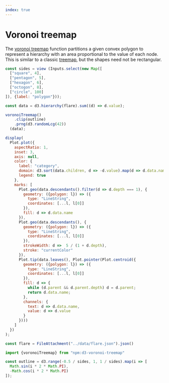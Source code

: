 ```yaml
---
index: true
---
```


# Voronoi treemap

The [voronoi treemap](https://github.com/Kcnarf/d3-voronoi-treemap) function partitions a given convex polygon to represent a hierarchy with an area proportional to the value of each node. This is similar to a classic [treemap](/d3/treemap), but the shapes need not be rectangular.

```js
const sides = view (Inputs.select(new Map([
  ["square", 4],
  ["pentagon", 5],
  ["hexagon", 6],
  ["octogon", 8],
  ["circle", 100]
]), {label: "polygon"}));
```

```js echo
const data = d3.hierarchy(flare).sum((d) => d.value);

voronoiTreemap()
    .clip(outline)
    .prng(d3.randomLcg(42))
  (data);

display(
  Plot.plot({
    aspectRatio: 1,
    inset: 3,
    axis: null,
    color: {
      label: "category",
      domain: d3.sort(data.children, d => -d.value).map(d => d.data.name),
      legend: true
    },
    marks: [
      Plot.geo(data.descendants().filter(d => d.depth === 1), {
        geometry: ({polygon: l}) => ({
          type: "LineString",
          coordinates: [...l, l[0]]
        }),
        fill: d => d.data.name
      }),
      Plot.geo(data.descendants(), {
        geometry: ({polygon: l}) => ({
          type: "LineString",
          coordinates: [...l, l[0]]
        }),
        strokeWidth: d =>  5 / (1 + d.depth),
        stroke: "currentColor"
      }),
      Plot.tip(data.leaves(), Plot.pointer(Plot.centroid({
        geometry: ({polygon: l}) => ({
          type: "LineString",
          coordinates: [...l, l[0]]
        }),
        fill: d => {
          while (d.parent && d.parent.depth) d = d.parent;
          return d.data.name;
        },
        channels: {
          text: d => d.data.name,
          value: d => d.value
        }
      })))
    ]
  })
);
```

```js echo
const flare = FileAttachment("../data/flare.json").json()
```

```js echo
import {voronoiTreemap} from "npm:d3-voronoi-treemap"
```

```js echo
const outline = d3.range(-0.5 / sides, 1, 1 / sides).map(i => [
  Math.sin(i * 2 * Math.PI),
  -Math.cos(i * 2 * Math.PI)
]);
```
